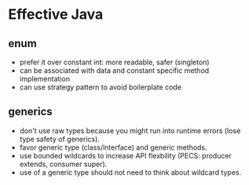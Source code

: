 # Effective Java

enum
------------

* prefer it over constant int: more readable, safer (singleton)
* can be associated with data and constant specific method implementation
* can use strategy pattern to avoid boilerplate code

generics
------------
* don't use raw types because you might run into runtime errors (lose type safety of generics).
* favor generic type (class/interface) and generic methods.
* use bounded wildcards to increase API flexbility (PECS: producer extends, consumer super).
* use of a generic type should not need to think about wildcard types.
